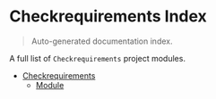 # Checkrequirements Index

> Auto-generated documentation index.

A full list of `Checkrequirements` project modules.

- [Checkrequirements](checkrequirements/index.md#checkrequirements)
    - [Module](checkrequirements/module.md#module)
